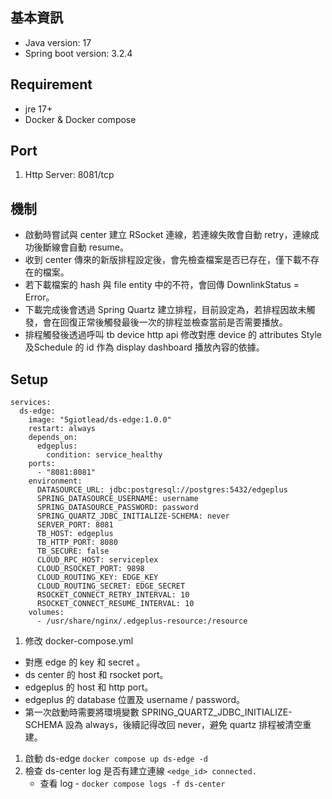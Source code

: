 ## 基本資訊

*   Java version: 17
*   Spring boot version: 3.2.4

## Requirement

*   jre 17+
*   Docker &amp; Docker compose

## Port

1.  Http Server: 8081/tcp

## 機制

*   啟動時嘗試與 center 建立 RSocket 連線，若連線失敗會自動 retry，連線成功後斷線會自動 resume。
*   收到 center 傳來的新版排程設定後，會先檢查檔案是否已存在，僅下載不存在的檔案。
*   若下載檔案的 hash 與 file entity 中的不符，會回傳 DownlinkStatus = Error。
*   下載完成後會透過 Spring Quartz 建立排程，目前設定為，若排程因故未觸發，會在回復正常後觸發最後一次的排程並檢查當前是否需要播放。
*   排程觸發後透過呼叫 tb device http api 修改對應 device 的 attributes Style 及Schedule 的 id 作為 display dashboard 播放內容的依據。

## Setup

```
services:
  ds-edge:
    image: "5giotlead/ds-edge:1.0.0"
    restart: always
    depends_on:
      edgeplus:
        condition: service_healthy
    ports:
      - "8081:8081"
    environment:
      DATASOURCE_URL: jdbc:postgresql://postgres:5432/edgeplus
      SPRING_DATASOURCE_USERNAME: username
      SPRING_DATASOURCE_PASSWORD: password
      SPRING_QUARTZ_JDBC_INITIALIZE-SCHEMA: never
      SERVER_PORT: 8081
      TB_HOST: edgeplus
      TB_HTTP_PORT: 8080
      TB_SECURE: false
      CLOUD_RPC_HOST: serviceplex
      CLOUD_RSOCKET_PORT: 9898
      CLOUD_ROUTING_KEY: EDGE_KEY
      CLOUD_ROUTING_SECRET: EDGE_SECRET
      RSOCKET_CONNECT_RETRY_INTERVAL: 10
      RSOCKET_CONNECT_RESUME_INTERVAL: 10
    volumes:
      - /usr/share/nginx/.edgeplus-resource:/resource
```

1.  修改 docker-compose.yml

*   對應 edge 的 key 和 secret 。
*   ds center 的 host 和 rsocket port。
*   edgeplus 的 host 和 http port。
*   edgeplus 的 database 位置及 username / password。
*   第一次啟動時需要將環境變數 SPRING_QUARTZ_JDBC_INITIALIZE-SCHEMA 設為 always，後續記得改回 never，避免 quartz 排程被清空重建。

1.  啟動 ds-edge `docker compose up ds-edge -d`
2.  檢查 ds-center log 是否有建立連線 `<edge_id> connected.`
    * 查看 log - `docker compose logs -f ds-center`